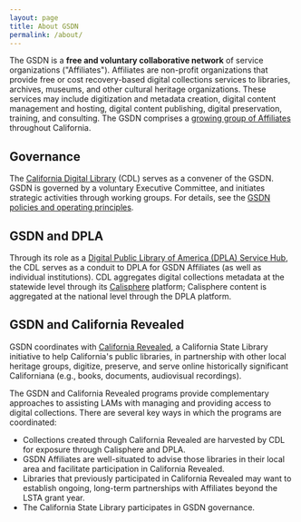 ```yaml
---
layout: page
title: About GSDN
permalink: /about/
---
```



The GSDN is a **free and voluntary collaborative network** of service organizations ("Affiliates"). Affiliates are non-profit organizations that provide free or cost recovery-based digital collections services to libraries, archives, museums, and other cultural heritage organizations. These services may include digitization and metadata creation, digital content management and hosting, digital content publishing, digital preservation, training, and consulting. The GSDN comprises a [growing group of Affiliates](../all) throughout California.


## Governance

The [California Digital Library](www.cdlib.org) (CDL) serves as a convener of the GSDN. GSDN is governed by a voluntary Executive Committee, and initiates strategic activities through working groups. For details, see the [GSDN policies and operating principles](https://docs.google.com/document/d/1MmLI7bESkYuM40o8PEBogzmTpwS9M5qLIYdsPXGVlqY/edit#).


## GSDN and DPLA

Through its role as a [Digital Public Library of America (DPLA) Service Hub](https://pro.dp.la/hubs/dpla-member-hubs), the CDL serves as a conduit to DPLA for GSDN Affiliates (as well as individual institutions). CDL aggregates digital collections metadata at the statewide level through its [Calisphere](https://calisphere.org/) platform; Calisphere content is aggregated at the national level through the DPLA platform.


## GSDN and California Revealed

GSDN coordinates with [California Revealed](https://calpreservation.org/california-revealed/), a California State Library initiative to help California's public libraries, in partnership with other local heritage groups, digitize, preserve, and serve online historically significant Californiana (e.g., books, documents, audiovisual recordings). 

 

The GSDN and California Revealed programs provide complementary approaches to assisting LAMs with managing and providing access to digital collections. There are several key ways in which the programs are coordinated:



*   Collections created through California Revealed are harvested by CDL for exposure through Calisphere and DPLA.
*   GSDN Affiliates are well-situated to advise those libraries in their local area and facilitate participation in California Revealed.
*   Libraries that previously participated in California Revealed may want to establish ongoing, long-term partnerships with Affiliates beyond the LSTA grant year.
*   The California State Library participates in GSDN governance. 

